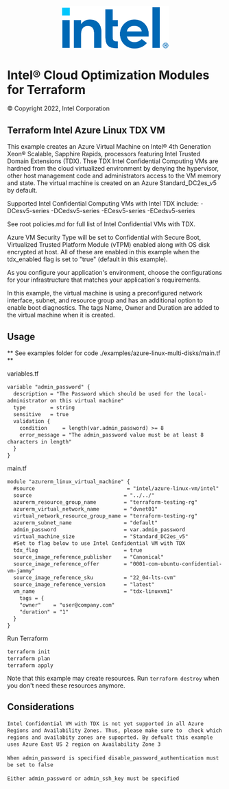 
<p align="center">
   <img src="https://github.com/intel/terraform-intel-azure-linux-vm/blob/main/images/logo-classicblue-800px.png?raw=true" alt="Intel Logo" width="250"/>
</p>

# Intel® Cloud Optimization Modules for Terraform

© Copyright 2022, Intel Corporation

## Terraform Intel Azure Linux TDX VM
This example creates an Azure Virtual Machine on Intel® 4th Generation Xeon® Scalable, Sapphire Rapids, processors featuring Intel Trusted Domain Extensions (TDX). Thse TDX Intel Confidential Computing VMs are hardned from the cloud virtualized environment by denying the hypervisor, other host management code and administrators access to the VM memory and state. The virtual machine is created on an Azure   Standard_DC2es_v5 by default.

Supported Intel Confidential Computing VMs with Intel TDX include:
-DCesv5-series
-DCedsv5-series
-ECesv5-series
-ECedsv5-series

See root policies.md for full list of Intel Confidential VMs with TDX.

Azure VM Security Type will be set to Confidential with Secure Boot, Virtualized Trusted Platform Module (vTPM) enabled along with OS disk encrypted at host. All of these are enabled in this example when the tdx_enabled flag is set to "true" (default in this example).

As you configure your application's environment, choose the configurations for your infrastructure that matches your application's requirements. 

In this example, the virtual machine is using a preconfigured network interface, subnet, and resource group and has an additional option to enable boot diagnostics. The tags Name, Owner and Duration are added to the virtual machine when it is created.




## Usage

** See examples folder for code ./examples/azure-linux-multi-disks/main.tf **

variables.tf
```hcl
variable "admin_password" {
  description = "The Password which should be used for the local-administrator on this virtual machine"
  type        = string
  sensitive   = true
  validation {
    condition     = length(var.admin_password) >= 8
    error_message = "The admin_password value must be at least 8 characters in length"
  }
}
```

main.tf
```hcl
module "azurerm_linux_virtual_machine" {
  #source                              = "intel/azure-linux-vm/intel"
  source                              = "../../"
  azurerm_resource_group_name         = "terraform-testing-rg"
  azurerm_virtual_network_name        = "dvnet01"
  virtual_network_resource_group_name = "terraform-testing-rg"
  azurerm_subnet_name                 = "default"
  admin_password                      = var.admin_password
  virtual_machine_size                = "Standard_DC2es_v5"
  #Set to flag below to use Intel Confidential VM with TDX
  tdx_flag                            = true
  source_image_reference_publisher    = "Canonical"
  source_image_reference_offer        = "0001-com-ubuntu-confidential-vm-jammy"
  source_image_reference_sku          = "22_04-lts-cvm"
  source_image_reference_version      = "latest"
  vm_name                             = "tdx-linuxvm1"
    tags = {
    "owner"    = "user@company.com"
    "duration" = "1"
  }
}

```

Run Terraform

```hcl
terraform init  
terraform plan
terraform apply

```

Note that this example may create resources. Run `terraform destroy` when you don't need these resources anymore.

## Considerations  

```hcl
Intel Confidential VM with TDX is not yet supported in all Azure Regions and Availability Zones. Thus, please make sure to  check which regions and availabity zones are supoprted. By defualt this example uses Azure East US 2 region on Availability Zone 3

When admin_password is specified disable_password_authentication must be set to false

Either admin_password or admin_ssh_key must be specified


```